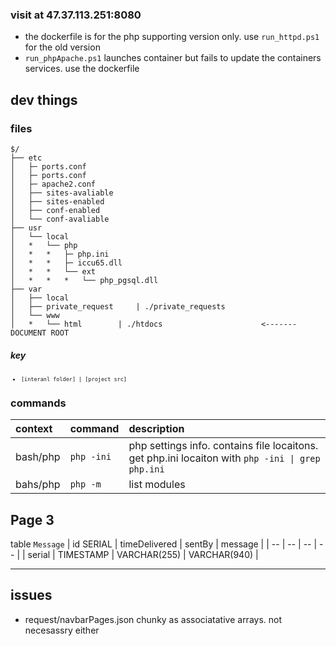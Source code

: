 ### visit at 47.37.113.251:8080
- the dockerfile is for the php supporting version only. use <code>run_httpd.ps1</code> for the old version
- <code>run_phpApache.ps1</code> launches container but fails to update the containers services. use the dockerfile

## dev things
### files
```
$/
├── etc
│   ├─ ports.conf
│   ├─ ports.conf
│   ├─ apache2.conf
│   ├── sites-avaliable
│   ├── sites-enabled
│   ├── conf-enabled
│   └── conf-avaliable
├── usr
│   └── local
│   *   └── php
│   *   *   ├─ php.ini
│   *   *   ├─ iccu65.dll
│   *   *   └── ext
│   *   *   *   └── php_pgsql.dll
├── var
│   ├── local
│   ├── private_request     | ./private_requests
│   └── www
│   *   └── html        | ./htdocs                      <------- DOCUMENT ROOT
```
##### *key*
<font size=1>

- <code>[interanl folder] | [project src]</code>

</font>

### commands
| context   | command       | description       |
| :---      | :---          | :---              |
| bash/php      | <code>php -ini </code> | php settings info. contains file locaitons. get php.ini locaiton with <code>php -ini \| grep php.ini </code> |
| bahs/php | ```php -m``` | list modules |

## Page 3
table ```Message```
| id SERIAL | timeDelivered | sentBy | message | 
| -- | -- | -- | -- |
| serial | TIMESTAMP | VARCHAR(255) | VARCHAR(940) |

---
## issues
- request/navbarPages.json chunky as associatative arrays. not necesassry either
